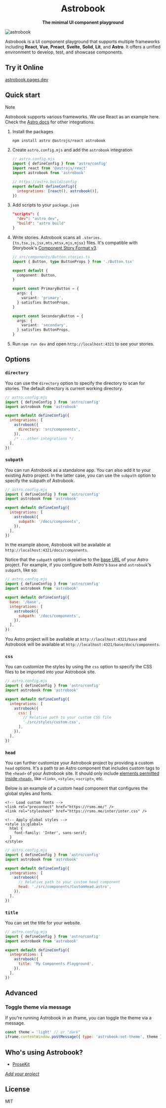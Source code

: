 <div align="center">
<h1>Astrobook</h1>
<p><strong>The minimal UI component playground</strong></p>
</div>

![astrobook](https://github.com/user-attachments/assets/02289aa9-df34-48f8-8aa5-42015c172443)

Astrobook is a UI component playground that supports multiple frameworks including **React**, **Vue**, **Preact**, **Svelte**, **Solid**, **Lit**, and **Astro**. It offers a unified environment to develop, test, and showcase components.

## Try it Online

[astrobook.pages.dev](https://astrobook.pages.dev/)

## Quick start

> [!NOTE]
> Astrobook supports various frameworks. We use React as an example here. Check the [Astro docs](https://docs.astro.build/en/guides/integrations-guide/#official-integrations) for other integrations.

1. Install the packages

   ```bash
   npm install astro @astrojs/react astrobook
   ```

2. Create `astro.config.mjs` and add the `astrobook` integration

   ```js
   // astro.config.mjs
   import { defineConfig } from 'astro/config'
   import react from '@astrojs/react'
   import astrobook from 'astrobook'

   // https://astro.build/config
   export default defineConfig({
     integrations: [react(), astrobook()],
   })
   ```

3. Add scripts to your `package.json`

   ```json
   "scripts": {
     "dev": "astro dev",
     "build": "astro build"
   }
   ```

4. Write stories. Astrobook scans all `.stories.{ts,tsx,js,jsx,mts,mtsx,mjs,mjsx}` files. It's compatible with Storybook's [Component Story Format v3](https://storybook.js.org/docs/api/csf).

   ```ts
   // src/components/Button.stories.ts
   import { Button, type ButtonProps } from './Button.tsx'

   export default {
     component: Button,
   }

   export const PrimaryButton = {
     args: {
       variant: 'primary',
     } satisfies ButtonProps,
   }

   export const SecondaryButton = {
     args: {
       variant: 'secondary',
     } satisfies ButtonProps,
   }
   ```

5. Run `npm run dev` and open `http://localhost:4321` to see your stories.

## Options

### `directory`

You can use the `directory` option to specify the directory to scan for stories. The default directory is current working directory.

```js
// astro.config.mjs
import { defineConfig } from 'astro/config'
import astrobook from 'astrobook'

export default defineConfig({
  integrations: [
    astrobook({
      directory: 'src/components',
    }),
    /* ...other integrations */
  ],
})
```

### `subpath`

You can run Astrobook as a standalone app. You can also add it to your existing Astro project. In the latter case, you can use the `subpath` option to specify the subpath of Astrobook.

```js
// astro.config.mjs
import { defineConfig } from 'astro/config'
import astrobook from 'astrobook'

export default defineConfig({
  integrations: [
    astrobook({
      subpath: '/docs/components',
    }),
  ],
})
```

In the example above, Astrobook will be available at `http://localhost:4321/docs/components`.

Notice that the `subpath` option is relative to the [base URL](https://docs.astro.build/en/reference/configuration-reference/#base) of your Astro project. For example, if you configure both Astro's `base` and `astrobook`'s `subpath`, like so:

```js
// astro.config.mjs
import { defineConfig } from 'astro/config'
import astrobook from 'astrobook'

export default defineConfig({
  base: '/base',
  integrations: [
    astrobook({
      subpath: '/docs/components',
    }),
  ],
})
```

You Astro project will be available at `http://localhost:4321/base` and Astrobook will be available at `http://localhost:4321/base/docs/components`.

### `css`

You can customize the styles by using the `css` option to specify the CSS files to be imported into your Astrobook site.

```js
// astro.config.mjs
import { defineConfig } from 'astro/config'
import astrobook from 'astrobook'

export default defineConfig({
  integrations: [
    astrobook({
      css: [
        // Relative path to your custom CSS file
        './src/styles/custom.css',
      ],
    }),
  ],
})
```

### `head`

You can further customize your Astrobook project by providing a custom `head` options. It's a path to an Astro component that includes custom tags to the `<head>` of your Astrobook site. It should only include [elements permitted inside `<head>`](https://developer.mozilla.org/en-US/docs/Web/HTML/Element/head#see_also), like `<link>`, `<style>`, `<script>`, etc.

Below is an example of a custom head component that configures the global styles and fonts.

```astro
<!-- Load custom fonts -->
<link rel="preconnect" href="https://rsms.me/" />
<link rel="stylesheet" href="https://rsms.me/inter/inter.css" />

<!-- Apply global styles -->
<style is:global>
  html {
    font-family: 'Inter', sans-serif;
  }
</style>
```

```js
// astro.config.mjs
import { defineConfig } from 'astro/config'
import astrobook from 'astrobook'

export default defineConfig({
  integrations: [
    astrobook({
      // Relative path to your custom head component
      head: './src/components/CustomHead.astro',
    }),
  ],
})
```

### `title`

You can set the title for your website.

```js
// astro.config.mjs
import { defineConfig } from 'astro/config'
import astrobook from 'astrobook'

export default defineConfig({
  integrations: [
    astrobook({
      title: 'My Components Playground',
    }),
  ],
})
```

## Advanced

### Toggle theme via message

If you're running Astrobook in an iframe, you can toggle the theme via a message.

```js
const theme = 'light' // or "dark"
iframe.contentWindow.postMessage({ type: 'astrobook:set-theme', theme }, '*')
```

## Who's using Astrobook?

- [ProseKit](https://prosekit.dev/astrobook)

_[Add your project](https://github.com/ocavue/astrobook/edit/master/packages/astrobook/README.md)_

## License

MIT
